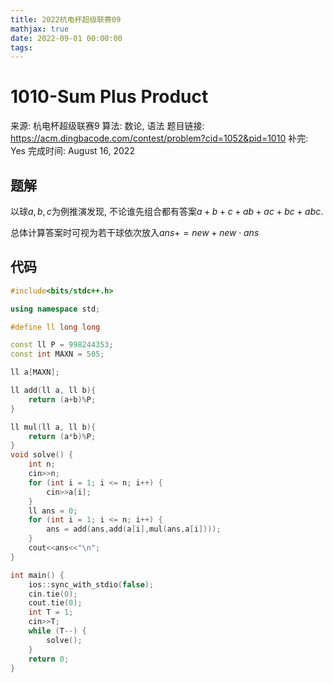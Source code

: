 ```yaml
---
title: 2022杭电杯超级联赛09
mathjax: true
date: 2022-09-01 00:00:00
tags:
---
```

# 1010-Sum Plus Product

来源: 杭电杯超级联赛9
算法: 数论, 语法
题目链接: https://acm.dingbacode.com/contest/problem?cid=1052&pid=1010
补完: Yes
完成时间: August 16, 2022

## 题解

以球$a,b,c$为例推演发现, 不论谁先组合都有答案$a+b+c+ab+ac+bc+abc$.

总体计算答案时可视为若干球依次放入$ans +=new+new\cdot ans$

## 代码

```cpp
#include<bits/stdc++.h>

using namespace std;

#define ll long long

const ll P = 998244353;
const int MAXN = 505;

ll a[MAXN];

ll add(ll a, ll b){
    return (a+b)%P;
}

ll mul(ll a, ll b){
    return (a*b)%P;
}
void solve() {
    int n;
    cin>>n;
    for (int i = 1; i <= n; i++) {
        cin>>a[i];
    }
    ll ans = 0;
    for (int i = 1; i <= n; i++) {
        ans = add(ans,add(a[i],mul(ans,a[i])));
    }
    cout<<ans<<"\n";
}

int main() {
    ios::sync_with_stdio(false);
    cin.tie(0);
    cout.tie(0);
    int T = 1;
    cin>>T;
    while (T--) {
        solve();
    }
    return 0;
}
```
